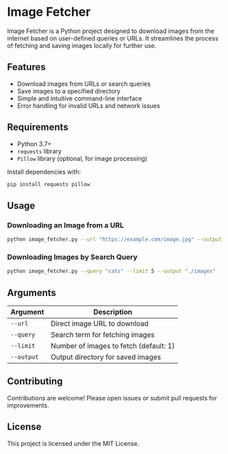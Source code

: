 # Image Fetcher

Image Fetcher is a Python project designed to download images from the internet based on user-defined queries or URLs. It streamlines the process of fetching and saving images locally for further use.

## Features

- Download images from URLs or search queries
- Save images to a specified directory
- Simple and intuitive command-line interface
- Error handling for invalid URLs and network issues

## Requirements

- Python 3.7+
- `requests` library
- `Pillow` library (optional, for image processing)

Install dependencies with:

```bash
pip install requests pillow
```

## Usage

### Downloading an Image from a URL

```bash
python image_fetcher.py --url "https://example.com/image.jpg" --output "./images"
```

### Downloading Images by Search Query

```bash
python image_fetcher.py --query "cats" --limit 5 --output "./images"
```

## Arguments

| Argument      | Description                              |
|---------------|------------------------------------------|
| `--url`       | Direct image URL to download             |
| `--query`     | Search term for fetching images          |
| `--limit`     | Number of images to fetch (default: 1)   |
| `--output`    | Output directory for saved images        |


## Contributing

Contributions are welcome! Please open issues or submit pull requests for improvements.

## License

This project is licensed under the MIT License.
